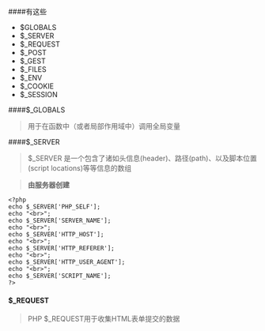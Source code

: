 ####有这些

- 	$GLOBALS
- 	$_SERVER
- 	$_REQUEST
- 	$_POST
- 	$_GEST
- 	$_FILES
- 	$_ENV
- 	$_COOKIE
- 	$_SESSION

####$_GLOBALS

> 用于在函数中（或者局部作用域中）调用全局变量

	
####$_SERVER

>$_SERVER 是一个包含了诸如头信息(header)、路径(path)、以及脚本位置(script locations)等等信息的数组


>**由服务器创建**

	<?php 
	echo $_SERVER['PHP_SELF'];
	echo "<br>";
	echo $_SERVER['SERVER_NAME'];
	echo "<br>";
	echo $_SERVER['HTTP_HOST'];
	echo "<br>";
	echo $_SERVER['HTTP_REFERER'];
	echo "<br>";
	echo $_SERVER['HTTP_USER_AGENT'];
	echo "<br>";
	echo $_SERVER['SCRIPT_NAME'];
	?>

#### $_REQUEST
>PHP $_REQUEST用于收集HTML表单提交的数据
